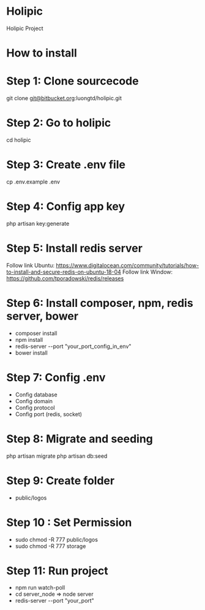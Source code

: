 # Holipic
Holipic Project
# How to install

# Step 1: Clone sourcecode
git clone git@bitbucket.org:luongtd/holipic.git

# Step 2: Go to holipic
cd holipic

# Step 3: Create .env file
cp .env.example .env

# Step 4: Config app key
php artisan key:generate

# Step 5: Install redis server
Follow link Ubuntu: https://www.digitalocean.com/community/tutorials/how-to-install-and-secure-redis-on-ubuntu-18-04
Follow link Window: https://github.com/tporadowski/redis/releases

# Step 6: Install composer, npm, redis server, bower 
+ composer install
+ npm install
+ redis-server --port "your_port_config_in_env"
+ bower install

# Step 7: Config .env
+ Config database
+ Config domain
+ Config protocol
+ Config port (redis, socket)

# Step 8: Migrate and seeding 
php artisan migrate
php artisan db:seed

# Step 9: Create folder
+ public/logos

# Step 10 : Set Permission
+ sudo chmod -R 777 public/logos
+ sudo chmod -R 777 storage

# Step 11: Run project
+ npm run watch-poll
+ cd server_node => node server
+ redis-server --port "your_port"